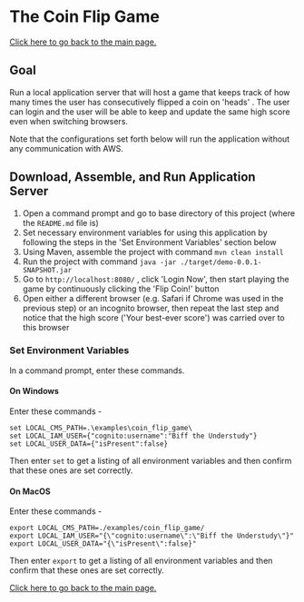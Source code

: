 # The Coin Flip Game

[Click here to go back to the main page.](../../README.md)

## Goal

Run a local application server that will host a game that keeps track of how
many times the user has consecutively flipped a coin on 'heads' . The user
can login and the user will be able to keep and update the same high score
even when switching browsers.

Note that the configurations set forth below will run the application without any
communication with AWS.

## Download, Assemble, and Run Application Server

1) Open a command prompt and go to base directory of this project
(where the `README.md` file is)
2) Set necessary environment variables for using this application by following
the steps in the 'Set Environment Variables' section below
3) Using Maven, assemble the project with command `mvn clean install`
4) Run the project with command `java -jar ./target/demo-0.0.1-SNAPSHOT.jar`
5) Go to `http://localhost:8080/` , click 'Login Now', then start playing the game
by continuously clicking the 'Flip Coin!' button
6) Open either a different browser (e.g. Safari if Chrome was used in the previous step)
or an incognito browser, then repeat the last step and notice that the high score
('Your best-ever score') was carried over to this browser

### Set Environment Variables

In a command prompt, enter these commands.

#### On Windows

Enter these commands -

```
set LOCAL_CMS_PATH=.\examples\coin_flip_game\
set LOCAL_IAM_USER={"cognito:username":"Biff the Understudy"}
set LOCAL_USER_DATA={"isPresent":false}
```

Then enter `set` to get a listing of all environment variables and then confirm that these
ones are set correctly.

#### On MacOS


Enter these commands -

```
export LOCAL_CMS_PATH=./examples/coin_flip_game/
export LOCAL_IAM_USER="{\"cognito:username\":\"Biff the Understudy\"}"
export LOCAL_USER_DATA="{\"isPresent\":false}"
```

Then enter `export` to get a listing of all environment variables and then confirm that these
ones are set correctly.

[Click here to go back to the main page.](../../README.md)
